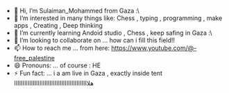- 👋 Hi, I’m Sulaiman_Mohammed from Gaza :\
- 👀 I’m interested in many things like: Chess , typing , programming , make apps , Creating , Deep thinking
- 🌱 I’m currently learning Andoid studio , Chess , keep safing in Gaza :\
- 💞️ I’m looking to collaborate on ... how can i fill this field!!
- 📫 How to reach me ... from here: https://www.youtube.com/@-free_palestine
- 😄 Pronouns: ... of course : HE
- ⚡ Fun fact: ... i a am live in Gaza , exactly inside tent
هلاااااااااااااااااااااااااااااااااااااااااااا

<!---
Slooom777/Slooom777 is a ✨ special ✨ repository because its `README.md` (this file) appears on your GitHub profile.
You can click the Preview link to take a look at your changes.
--->
